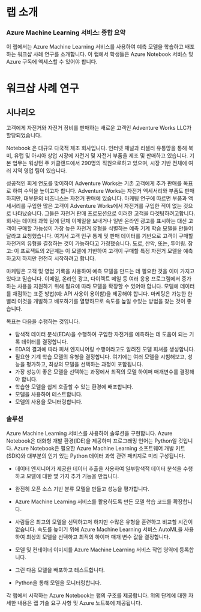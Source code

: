 ﻿---
lab:
    title: '랩 소개'
    module: '모듈 0: 환영문'
---

# 랩 소개

### Azure Machine Learning 서비스:  종합 요약

이 랩에서는 Azure Machine Learning 서비스를 사용하여 예측 모델을 학습하고 배포하는 워크샵 사례 연구를 소개합니다. 이 랩에서 학생들은 Azure Notebook 서비스 및 Azure 구독에 액세스할 수 있어야 합니다.

# 워크샵 사례 연구

## 시나리오

고객에게 자전거와 자전거 장비를 판매하는 새로운 고객인 Adventure Works LLC가 할당되었습니다.

Notebook 은 대규모 다국적 제조 회사입니다. 인터넷 채널과 리셀러 유통망을 통해 북미, 유럽 및 아시아 상업 시장에 자전거 및 자전거 부품을 제조 및 판매하고 있습니다. 기본 업무는 워싱턴 주 커클랜드에서 290명의 직원으로하고 있으며, 시장 기반 전체에 여러 지역 영업 팀이 있습니다.

성공적인 회계 연도를 맞이하여 Adventure Works는 기존 고객에게 추가 판매를 목표로 하여 수익을 높이고자 합니다. Adventure Works는 자전거 액세서리와 부품도 판매하지만, 대부분의 비즈니스는 자전거 판매에 있습니다.  마케팅 연구에 따르면 부품과 액세서리를 구입한 많은 고객이 Adventure Works에서 자전거를 구입한 적이 없는 것으로 나타났습니다.  그들은 자전거 판매 프로모션으로 이러한 고객을 타겟팅하려고합니다.  회사는 데이터 과학 팀에 단체 이메일을 보내거나 일반 온라인 광고를 표시하는 대신 고객이 구매할 가능성이 가장 높은 자전거 유형을 식별하는 예측 기계 학습 모델을 만들어 달라고 요청했습니다.  여기서 고객 인구 통계 및 판매 데이터를 기반으로 고객이 구매할 자전거의 유형을 결정하는 것이 가능하다고 가정했습니다. 도로, 산악, 또는, 투어링.  참고:  이 프로젝트의 2단계는 이 모델에 기반하여 고객이 구매할 특정 자전거 모델을 예측하고저 하지만 천천히 시작하려고 합니다.

마케팅은 고객 및 영업 기록을 사용하여 예측 모델을 만드는 데 필요한 것을 이미 가지고 있다고 믿습니다.  이메일, 온라인 광고, 다이렉트 메일 등 여러 응용 프로그램에서 증가하는 사용을 지원하기 위해 필요에 따라 모델을 확장할 수 있어야 합니다.  모델에 데이터를 채점하는 표준 방법(예: API 사용이 용이함)을 제공해야 합니다. 마케팅은 가능한 한 빨리 이것을 개발하고 배포하기를 열망하므로 속도를 높일 수있는 방법을 찾는 것이 좋습니다.

목표는 다음을 수행하는 것입니다.

- 탐색적 데이터 분석(EDA)을 수행하여 구입한 자전거를 예측하는 데 도움이 되는 기록 데이터를 결정합니다. 
- EDA의 결과에 따라 피쳐 엔지니어링 수행이라고도 알려진 모델 피쳐를 생성합니다.
- 필요한 기계 학습 모델의 유형을 결정합니다.  여기에는 여러 모델을 시험해보고, 성능을 평가하고, 최상의 모델을 선택하는 과정이 포함됩니다.
- 가장 성능이 좋은 모델을 선택하는 과정에서 최적의 모델 하이퍼 매개변수를 결정해야 합니다. 
- 학습한 모델을 쉽게 호출할 수 있는 환경에 배포합니다.
- 모델을 사용하여 테스트합니다.
- 모델의 사용을 모니터링합니다.

### 솔루션

Azure Machine Learning 서비스를 사용하여 솔루션을 구현합니다.  Azure Notebook은 대화형 개발 환경(IDE)을 제공하며 프로그래밍 언어는 Python일 것입니다. Azure Notebook은 필요한 Azure Machine Learning 소프트웨어 개발 키트(SDK)와 대부분의 인기 있는 Python 데이터 과학 관련 패키지로 미리 구성됩니다. 

- 데이터 엔지니어가 제공한 데이터 추출을 사용하여 일부탐색적 데이터 분석을 수행하고 모델에 대한 몇 가지 추가 기능을 만듭니다.

- 완전히 오픈 소스 기반 분류 모델을 만들고 성능을 평가합니다.

- Azure Machine Learning 서비스를 활용하도록 만든 모델 학습 코드를 확장합니다.

- 사람들은 최고의 모델을 선택하고저 하지만 수많은 유형을 훈련하고 비교할 시간이 없습니다.  속도를 높이기 위해 Azure Machine Learning 서비스 AutoML을 사용하여 최상의 모델을 선택하고 최적의 하이퍼 매개 변수 값을 결정합니다. 

- 모델 및 컨테이너 이미지를 Azure Machine Learning 서비스 작업 영역에 등록합니다.

- 그런 다음 모델을 배포하고 테스트합니다. 

- Python을 통해 모델을 모니터링합니다.

각 랩에서 시작하는 Azure Notebook는 랩의 구조를 제공합니다.  위의 단계에 대한 자세한 내용은 랩 기술 요구 사항 및 Azure 노트북에 제공됩니다.

